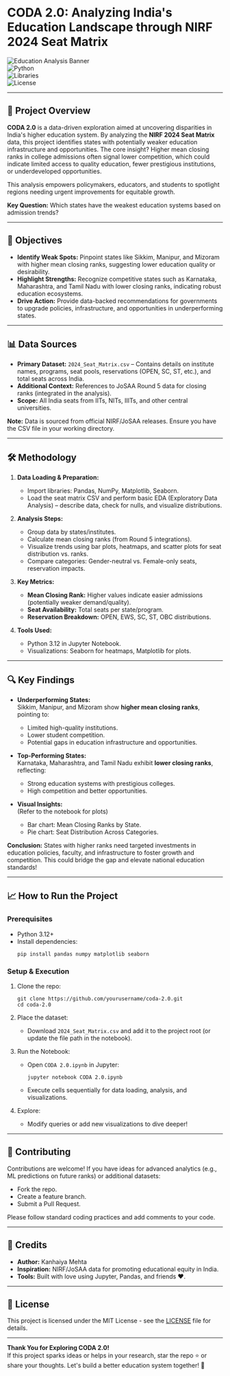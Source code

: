 # CODA 2.0: Analyzing India's Education Landscape through NIRF 2024 Seat Matrix

![Education Analysis Banner](https://img.shields.io/badge/Project-CODA%202.0-blueviolet?style=for-the-badge&logo=jupyter)  
![Python](https://img.shields.io/badge/Python-3.12-brightgreen?style=flat&logo=python)  
![Libraries](https://img.shields.io/badge/Libraries-Pandas%20%7C%20NumPy%20%7C%20Matplotlib%20%7C%20Seaborn-orange?style=flat)  
![License](https://img.shields.io/badge/License-MIT-green?style=flat)  

---

## 🚀 Project Overview

**CODA 2.0** is a data-driven exploration aimed at uncovering disparities in India's higher education system. By analyzing the **NIRF 2024 Seat Matrix** data, this project identifies states with potentially weaker education infrastructure and opportunities. The core insight? Higher mean closing ranks in college admissions often signal lower competition, which could indicate limited access to quality education, fewer prestigious institutions, or underdeveloped opportunities.

This analysis empowers policymakers, educators, and students to spotlight regions needing urgent improvements for equitable growth.

**Key Question:** Which states have the weakest education systems based on admission trends?

---

## 🎯 Objectives

- **Identify Weak Spots:** Pinpoint states like Sikkim, Manipur, and Mizoram with higher mean closing ranks, suggesting lower education quality or desirability.
- **Highlight Strengths:** Recognize competitive states such as Karnataka, Maharashtra, and Tamil Nadu with lower closing ranks, indicating robust education ecosystems.
- **Drive Action:** Provide data-backed recommendations for governments to upgrade policies, infrastructure, and opportunities in underperforming states.

---

## 📊 Data Sources

- **Primary Dataset:** `2024_Seat_Matrix.csv` – Contains details on institute names, programs, seat pools, reservations (OPEN, SC, ST, etc.), and total seats across India.
- **Additional Context:** References to JoSAA Round 5 data for closing ranks (integrated in the analysis).
- **Scope:** All India seats from IITs, NITs, IIITs, and other central universities.

**Note:** Data is sourced from official NIRF/JoSAA releases. Ensure you have the CSV file in your working directory.

---

## 🛠️ Methodology

1. **Data Loading & Preparation:**
   - Import libraries: Pandas, NumPy, Matplotlib, Seaborn.
   - Load the seat matrix CSV and perform basic EDA (Exploratory Data Analysis) – describe data, check for nulls, and visualize distributions.

2. **Analysis Steps:**
   - Group data by states/institutes.
   - Calculate mean closing ranks (from Round 5 integrations).
   - Visualize trends using bar plots, heatmaps, and scatter plots for seat distribution vs. ranks.
   - Compare categories: Gender-neutral vs. Female-only seats, reservation impacts.

3. **Key Metrics:**
   - **Mean Closing Rank:** Higher values indicate easier admissions (potentially weaker demand/quality).
   - **Seat Availability:** Total seats per state/program.
   - **Reservation Breakdown:** OPEN, EWS, SC, ST, OBC distributions.

4. **Tools Used:**
   - Python 3.12 in Jupyter Notebook.
   - Visualizations: Seaborn for heatmaps, Matplotlib for plots.

---

## 🔍 Key Findings

- **Underperforming States:**  
  Sikkim, Manipur, and Mizoram show **higher mean closing ranks**, pointing to:  
  - Limited high-quality institutions.  
  - Lower student competition.  
  - Potential gaps in education infrastructure and opportunities.

- **Top-Performing States:**  
  Karnataka, Maharashtra, and Tamil Nadu exhibit **lower closing ranks**, reflecting:  
  - Strong education systems with prestigious colleges.  
  - High competition and better opportunities.

- **Visual Insights:**  
  (Refer to the notebook for plots)  
  - Bar chart: Mean Closing Ranks by State.  
  - Pie chart: Seat Distribution Across Categories.  

**Conclusion:** States with higher ranks need targeted investments in education policies, faculty, and infrastructure to foster growth and competition. This could bridge the gap and elevate national education standards!

---

## 📈 How to Run the Project

### Prerequisites
- Python 3.12+  
- Install dependencies:  
  ```
  pip install pandas numpy matplotlib seaborn
  ```

### Setup & Execution
1. Clone the repo:  
   ```
   git clone https://github.com/yourusername/coda-2.0.git
   cd coda-2.0
   ```

2. Place the dataset:  
   - Download `2024_Seat_Matrix.csv` and add it to the project root (or update the file path in the notebook).

3. Run the Notebook:  
   - Open `CODA 2.0.ipynb` in Jupyter:  
     ```
     jupyter notebook CODA 2.0.ipynb
     ```
   - Execute cells sequentially for data loading, analysis, and visualizations.

4. Explore:  
   - Modify queries or add new visualizations to dive deeper!

---

## 📝 Contributing

Contributions are welcome! If you have ideas for advanced analytics (e.g., ML predictions on future ranks) or additional datasets:  
- Fork the repo.  
- Create a feature branch.  
- Submit a Pull Request.  

Please follow standard coding practices and add comments to your code.

---

## 👥 Credits

- **Author:** Kanhaiya Mehta  
- **Inspiration:** NIRF/JoSAA data for promoting educational equity in India.  
- **Tools:** Built with love using Jupyter, Pandas, and friends ❤️.

---

## 📄 License

This project is licensed under the MIT License - see the [LICENSE](LICENSE) file for details.

---

**Thank You for Exploring CODA 2.0!**  
If this project sparks ideas or helps in your research, star the repo ⭐ or share your thoughts. Let's build a better education system together! 🚀